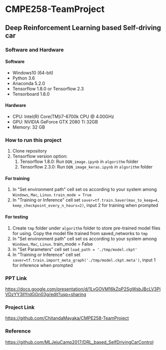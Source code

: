 # CMPE258-TeamProject
## Deep Reinforcement Learning based Self-driving car
### Software and Hardware
#### Software
* Windows10 (64-bit)
* Python 3.6
* Anaconda 5.2.0
* Tensorflow 1.8.0 or Tensorflow 2.3
* Tensorboard 1.8.0
#### Hardware
* CPU: Intel(R) Core(TM)i7-6700k CPU @ 4.00GHz
* GPU: NVIDIA GeForce GTX 2080 Ti 32GB
* Memory: 32 GB

### How to run this project
1. Clone repository
2. Tensorflow version option:
   1. Tensorflow 1.8.0: Run `DQN_image.ipynb` in `algorithm` folder
   2. Tensorflow 2.3.0: Run `DQN_image_keras.ipynb` in `algorithm` folder
#### For training
1. In "Set environment path" cell set os according to your system among `Windows`, `Mac`, `Linux`. `train_mode = True`
2. In "Training or Inference" cell set `saver=tf.train.Saver(max_to_keep=4, keep_checkpoint_every_n_hours=2)`, input 2 for training when prompted

#### For testing
1. Create `tmp` folder under `algorithm` folder to store pre-trained model files for using. Copy the model file trained from saved_networks to `tmp`
2. In "Set environment path" cell set os according to your system among `Windows`, `Mac`, `Linux`. train_mode = False
3. In "Set Parameters" cell set `load_path = './tmp/model.ckpt'`
4. In "Training or Inference" cell set `saver=tf.train.import_meta_graph('./tmp/model.ckpt.meta')`, input 1 for inference when prompted

### PPT Link
https://docs.google.com/presentation/d/1LvGOVM16kZpP2SgWsbJBcLV3PiVDzYY3lIYrdGGn03g/edit?usp=sharing
### Project Link
https://github.com/ChitandaMayaka/CMPE258-TeamProject
### Reference
https://github.com/MLJejuCamp2017/DRL_based_SelfDrivingCarControl
